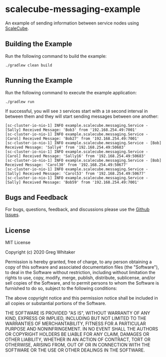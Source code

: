 # scalecube-messaging-example
An example of sending information between service nodes using [ScaleCube](https://scalecube.io).

## Building the Example
Run the following command to build the example:

    ./gradlew clean build
    
## Running the Example
Run the following command to execute the example application:

    ./gradlew run
    
If successful, you will see `3` services start with a `10` second interval in between them and they will start sending messages
between one another:

    [sc-cluster-io-nio-1] INFO example.scalecube.messaging.Service - [Sally] Received Message: 'Bob3' from '192.168.254.49:7001'
    [sc-cluster-io-nio-1] INFO example.scalecube.messaging.Service - [Carol] Received Message: 'Bob27' from '192.168.254.49:7001'
    [sc-cluster-io-nio-1] INFO example.scalecube.messaging.Service - [Bob] Received Message: 'Sally4' from '192.168.254.49:50683'
    [sc-cluster-io-nio-1] INFO example.scalecube.messaging.Service - [Carol] Received Message: 'Sally16' from '192.168.254.49:50683'
    [sc-cluster-io-nio-1] INFO example.scalecube.messaging.Service - [Bob] Received Message: 'Carol30' from '192.168.254.49:50677'
    [sc-cluster-io-nio-1] INFO example.scalecube.messaging.Service - [Sally] Received Message: 'Carol53' from '192.168.254.49:50677'
    [sc-cluster-io-nio-1] INFO example.scalecube.messaging.Service - [Sally] Received Message: 'Bob59' from '192.168.254.49:7001'

## Bugs and Feedback
For bugs, questions, feedback, and discussions please use the [Github Issues](https://github.com/gregwhitaker/scalecube-messaging-example/issues).

## License
MIT License

Copyright (c) 2020 Greg Whitaker

Permission is hereby granted, free of charge, to any person obtaining a copy
of this software and associated documentation files (the "Software"), to deal
in the Software without restriction, including without limitation the rights
to use, copy, modify, merge, publish, distribute, sublicense, and/or sell
copies of the Software, and to permit persons to whom the Software is
furnished to do so, subject to the following conditions:

The above copyright notice and this permission notice shall be included in all
copies or substantial portions of the Software.

THE SOFTWARE IS PROVIDED "AS IS", WITHOUT WARRANTY OF ANY KIND, EXPRESS OR
IMPLIED, INCLUDING BUT NOT LIMITED TO THE WARRANTIES OF MERCHANTABILITY,
FITNESS FOR A PARTICULAR PURPOSE AND NONINFRINGEMENT. IN NO EVENT SHALL THE
AUTHORS OR COPYRIGHT HOLDERS BE LIABLE FOR ANY CLAIM, DAMAGES OR OTHER
LIABILITY, WHETHER IN AN ACTION OF CONTRACT, TORT OR OTHERWISE, ARISING FROM,
OUT OF OR IN CONNECTION WITH THE SOFTWARE OR THE USE OR OTHER DEALINGS IN THE
SOFTWARE.
